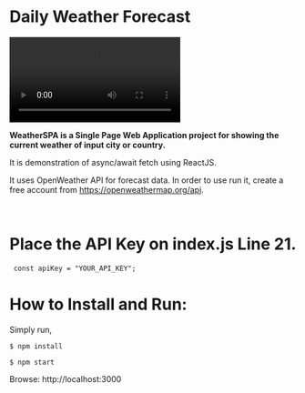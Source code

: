 # Daily Weather Forecast

![alt text](https://github.com/imkar/WeatherSPA/blob/main/WeatherAPI-Gif.mp4)

**WeatherSPA is a Single Page Web Application project for showing the current weather of input city or country.**

It is demonstration of async/await fetch using ReactJS.

It uses OpenWeather API for forecast data. In order to use run it, create a free account from https://openweathermap.org/api.

<br>

# Place the API Key on index.js Line 21.

` const apiKey = "YOUR_API_KEY";`
<br>

# How to Install and Run:

Simply run,

`$ npm install`

`$ npm start`

Browse: http://localhost:3000
